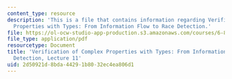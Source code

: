 ```yaml
---
content_type: resource
description: 'This is a file that contains information regarding Verification of Complex
  Properties with Types: From Information Flow to Race Detection.'
file: https://ol-ocw-studio-app-production.s3.amazonaws.com/courses/6-820-fundamentals-of-program-analysis-fall-2015/2d50921d8bda44291b8032ec4ea806d1_MIT6_820F15_L11.pdf
file_type: application/pdf
resourcetype: Document
title: 'Verification of Complex Properties with Types: From Information Flow to Race
  Detection, Lecture 11'
uid: 2d50921d-8bda-4429-1b80-32ec4ea806d1
---
```

